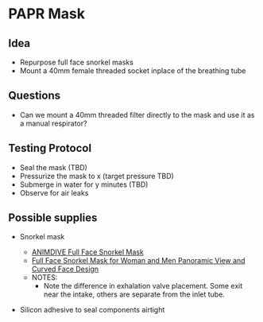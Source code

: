 # PAPR Mask

## Idea
* Repurpose full face snorkel masks
* Mount a 40mm female threaded socket inplace of the breathing tube

## Questions
* Can we mount a 40mm threaded filter directly to the mask and use it as a manual respirator?

## Testing Protocol
* Seal the mask (TBD)
* Pressurize the mask to x (target pressure TBD)
* Submerge in water for y minutes (TBD)
* Observe for air leaks

## Possible supplies
* Snorkel mask
	* [ANIMDIVE Full Face Snorkel Mask](https://www.amazon.com/gp/product/B0833K6BCT/ref=ppx_yo_dt_b_asin_title_o06_s00)
	* [Full Face Snorkel Mask for Woman and Men Panoramic View and Curved Face Design](https://www.amazon.com/dp/B07QKDWBWB/ref=sspa_dk_detail_5)
	* NOTES:
		* Note the difference in exhalation valve placement. Some exit near the intake, others are separate from the inlet tube.

* Silicon adhesive to seal components airtight

